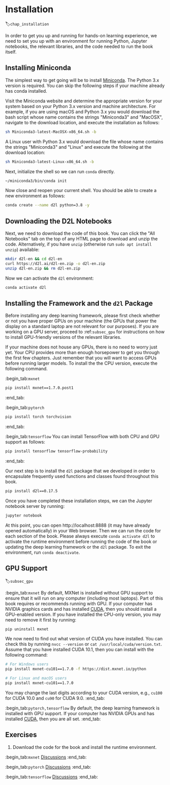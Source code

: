 # Installation
:label:`chap_installation`

In order to get you up and running for hands-on learning experience,
we need to set you up with an environment
for running Python, Jupyter notebooks, the relevant libraries,
and the code needed to run the book itself.

## Installing Miniconda

The simplest way to get going will be to install
[Miniconda](https://conda.io/en/latest/miniconda.html).
The Python 3.x version is required.
You can skip the following steps
if your machine already has conda installed.

Visit the Miniconda website and determine
the appropriate version for your system
based on your Python 3.x version and machine architecture.
For example, if you are using macOS and Python 3.x
you would download the bash script
whose name contains the strings "Miniconda3" and "MacOSX",
navigate to the download location,
and execute the installation as follows:

```bash
sh Miniconda3-latest-MacOSX-x86_64.sh -b
```


A Linux user with Python 3.x
would download the file
whose name contains the strings "Miniconda3" and "Linux"
and execute the following at the download location:

```bash
sh Miniconda3-latest-Linux-x86_64.sh -b
```


Next, initialize the shell so we can run `conda` directly.

```bash
~/miniconda3/bin/conda init
```


Now close and reopen your current shell.
You should be able to create
a new environment as follows:

```bash
conda create --name d2l python=3.8 -y
```


## Downloading the D2L Notebooks

Next, we need to download the code of this book.
You can click the "All Notebooks" tab
on the top of any HTML page
to download and unzip the code.
Alternatively, if you have `unzip`
(otherwise run `sudo apt install unzip`) available:

```bash
mkdir d2l-en && cd d2l-en
curl https://d2l.ai/d2l-en.zip -o d2l-en.zip
unzip d2l-en.zip && rm d2l-en.zip
```


Now we can activate the `d2l` environment:

```bash
conda activate d2l
```


## Installing the Framework and the `d2l` Package

Before installing any deep learning framework,
please first check whether or not
you have proper GPUs on your machine
(the GPUs that power the display
on a standard laptop are not relevant for our purposes).
If you are working on a GPU server,
proceed to :ref:`subsec_gpu`
for instructions on how
to install GPU-friendly versions
of the relevant libraries.

If your machine does not house any GPUs,
there is no need to worry just yet.
Your CPU provides more than enough horsepower
to get you through the first few chapters.
Just remember that you will want to access GPUs
before running larger models.
To install the the CPU version,
execute the following command.


:begin_tab:`mxnet`

```bash
pip install mxnet==1.7.0.post1
```


:end_tab:


:begin_tab:`pytorch`

```bash
pip install torch torchvision
```


:end_tab:

:begin_tab:`tensorflow`
You can install TensorFlow with both CPU and GPU support as follows:

```bash
pip install tensorflow tensorflow-probability
```


:end_tab:


Our next step is to install
the `d2l` package that we developed
in order to encapsulate
frequently used functions and classes
found throughout this book.

```bash
pip install d2l==0.17.5
```


Once you have completed these installation steps, we can the Jupyter notebook server by running:

```bash
jupyter notebook
```


At this point, you can open http://localhost:8888
(it may have already opened automatically) in your Web browser.
Then we can run the code for each section of the book.
Please always execute `conda activate d2l`
to activate the runtime environment
before running the code of the book
or updating the deep learning framework or the `d2l` package.
To exit the environment,
run `conda deactivate`.


## GPU Support
:label:`subsec_gpu`

:begin_tab:`mxnet`
By default, MXNet is installed without GPU support
to ensure that it will run on any computer (including most laptops).
Part of this book requires or recommends running with GPU.
If your computer has NVIDIA graphics cards and has installed [CUDA](https://developer.nvidia.com/cuda-downloads),
then you should install a GPU-enabled version.
If you have installed the CPU-only version,
you may need to remove it first by running:

```bash
pip uninstall mxnet
```


We now need to find out what version of CUDA you have installed.
You can check this by running `nvcc --version`
or `cat /usr/local/cuda/version.txt`.
Assume that you have installed CUDA 10.1,
then you can install with the following command:

```bash
# For Windows users
pip install mxnet-cu101==1.7.0 -f https://dist.mxnet.io/python

# For Linux and macOS users
pip install mxnet-cu101==1.7.0
```


You may change the last digits according to your CUDA version, e.g., `cu100` for
CUDA 10.0 and `cu90` for CUDA 9.0.
:end_tab:


:begin_tab:`pytorch,tensorflow`
By default, the deep learning framework is installed with GPU support.
If your computer has NVIDIA GPUs and has installed [CUDA](https://developer.nvidia.com/cuda-downloads),
then you are all set.
:end_tab:

## Exercises

1. Download the code for the book and install the runtime environment.

:begin_tab:`mxnet`
[Discussions](https://discuss.d2l.ai/t/23)
:end_tab:

:begin_tab:`pytorch`
[Discussions](https://discuss.d2l.ai/t/24)
:end_tab:

:begin_tab:`tensorflow`
[Discussions](https://discuss.d2l.ai/t/436)
:end_tab:
